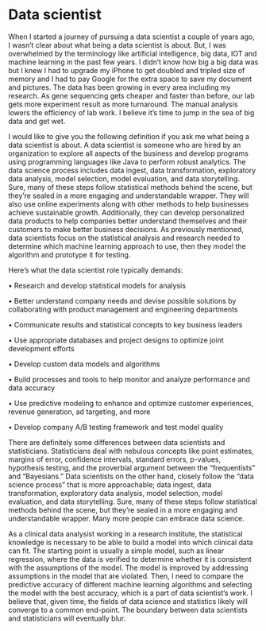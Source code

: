 # Data scientist
When I started a journey of pursuing a data scientist a couple of years ago, I wasn’t clear about what being a data scientist is about. But,  I was overwhelmed by the terminology like artificial intelligence, big data, IOT and machine learning in the past few years.  I didn’t know how big a big data was but I knew I had to upgrade my iPhone to get doubled and tripled size of memory and I had to pay Google for the extra space to save my document and pictures. The data has been growing in every area including my research. As gene sequencing gets cheaper and faster than before, our lab gets more experiment result as more turnaround. The manual analysis lowers the efficiency of lab work. I believe it’s time to jump in the sea of big data and get wet. 

I would like to give you the following definition if you ask me what being a data scientist is about.
A data scientist is someone who are hired by an organization to explore all aspects of the business and develop programs using programming languages like Java to perform robust analytics. The data science process includes data ingest, data transformation, exploratory data analysis, model selection, model evaluation, and data storytelling. Sure, many of these steps follow statistical methods behind the scene, but they’re sealed in a more engaging and understandable wrapper.  They will also use online experiments along with other methods to help businesses achieve sustainable growth. Additionally, they can develop personalized data products to help companies better understand themselves and their customers to make better business decisions. As previously mentioned, data scientists focus on the statistical analysis and research needed to determine which machine learning approach to use, then they model the algorithm and prototype it for testing.

Here’s what the data scientist role typically demands:

•	Research and develop statistical models for analysis

•	Better understand company needs and devise possible solutions by collaborating with product management and engineering departments

•	Communicate results and statistical concepts to key business leaders

•	Use appropriate databases and project designs to optimize joint development efforts

•	Develop custom data models and algorithms

•	Build processes and tools to help monitor and analyze performance and data accuracy

•	Use predictive modeling to enhance and optimize customer experiences, revenue generation, ad targeting, and more

•	Develop company A/B testing framework and test model quality

There  are definitely  some differences  between data scientists and statisticians. 
Statisticians deal with nebulous concepts like point estimates, margins of error, confidence intervals, standard errors, p-values, hypothesis testing, and the proverbial argument between the “frequentists” and “Bayesians.” 
Data scientists on the other hand, closely follow the “data science process” that is more approachable; data ingest, data transformation, exploratory data analysis, model selection, model evaluation, and data storytelling. Sure, many of these steps follow statistical methods behind the scene, but they’re sealed in a more engaging and understandable wrapper. Many more people can embrace data science.

As a clinical data analysist working in a research institute, the statistical knowledge is necessary to be able to build a model into which  clinical data can fit. The starting point is usually a simple model, such as linear regression, where the data is verified to determine whether it is consistent with the assumptions of the model. The model is improved by addressing assumptions in the model that are violated.  Then, I need to compare the predictive accuracy of different machine learning algorithms and selecting the model with the best accuracy, which is a part of data scientist’s work. 
I believe that, given time, the fields of data science and statistics likely will converge to a common end-point. The boundary between data scientists and statisticians will eventually blur.

